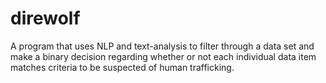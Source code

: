 # direwolf
A program that uses NLP and text-analysis to filter through a data set and make a binary decision regarding whether or not each individual data item matches criteria to be suspected of human trafficking.
